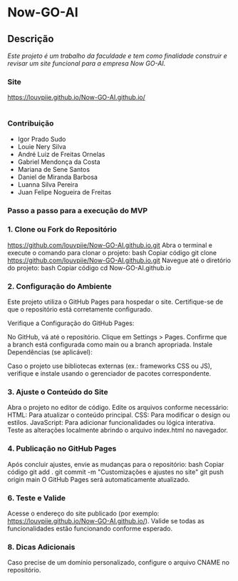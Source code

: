 # Now-GO-AI

## Descrição
_Este projeto é um trabalho da faculdade e tem como finalidade construir e revisar um site funcional para a empresa Now GO-AI.
<br>_

### Site 
https://louvpiie.github.io/Now-GO-AI.github.io/
<br><br>

### Contribuição
- Igor Prado Sudo
- Louie Nery Silva
- André Luiz de Freitas Ornelas
- Gabriel Mendonça da Costa
- Mariana de Sene Santos
- Daniel de Miranda Barbosa
- Luanna Silva Pereira
- Juan Felipe Nogueira de Freitas

### Passo a passo para a execução do MVP

### 1. Clone ou Fork do Repositório
https://github.com/louvpiie/Now-GO-AI.github.io.git
Abra o terminal e execute o comando para clonar o projeto:
bash
Copiar código
git clone https://github.com/louvpiie/Now-GO-AI.github.io.git
Navegue até o diretório do projeto:
bash
Copiar código
cd Now-GO-AI.github.io

### 2. Configuração do Ambiente
Este projeto utiliza o GitHub Pages para hospedar o site. Certifique-se de que o repositório está corretamente configurado.

Verifique a Configuração do GitHub Pages:

No GitHub, vá até o repositório.
Clique em Settings > Pages.
Confirme que a branch está configurada como main ou a branch apropriada.
Instale Dependências (se aplicável):

Caso o projeto use bibliotecas externas (ex.: frameworks CSS ou JS), verifique e instale usando o gerenciador de pacotes correspondente.

### 3. Ajuste o Conteúdo do Site
Abra o projeto no editor de código.
Edite os arquivos conforme necessário:
HTML: Para atualizar o conteúdo principal.
CSS: Para modificar o design ou estilos.
JavaScript: Para adicionar funcionalidades ou lógica interativa.
Teste as alterações localmente abrindo o arquivo index.html no navegador.

### 4. Publicação no GitHub Pages
Após concluir ajustes, envie as mudanças para o repositório:
bash
Copiar código
git add .
git commit -m "Customizações e ajustes no site"
git push origin main
O GitHub Pages será automaticamente atualizado.

### 6. Teste e Valide
Acesse o endereço do site publicado (por exemplo: https://louvpiie.github.io/Now-GO-AI.github.io/).
Valide se todas as funcionalidades estão funcionando conforme esperado.

### 8. Dicas Adicionais
Caso precise de um domínio personalizado, configure o arquivo CNAME no repositório.

